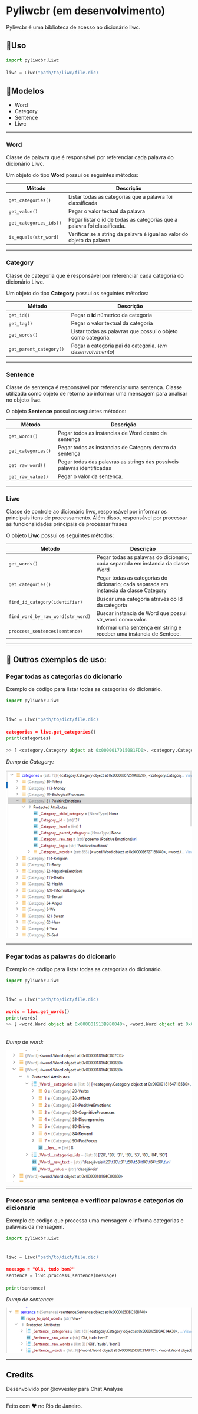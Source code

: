 # Pyliwcbr (em desenvolvimento)

Pyliwcbr é uma biblioteca de acesso ao dicionário liwc.

## 🦾Uso 

```python
import pyliwcbr.Liwc

liwc = Liwc("path/to/liwc/file.dic)

```

## 📄Modelos

- Word
- Category
- Sentence
- Liwc

---
### **Word** 

Classe de palavra que é responsável por referenciar cada palavra do dicionário Liwc.

Um objeto do tipo **Word** possui os seguintes métodos: 

| Método                      | Descrição                                                                |
| --------------------------- | ------------------------------------------------------------------------ |
| ```get_categories() ```     | Listar todas as categorias que a palavra foi classificada                |
| ```get_value() ```          | Pegar o valor textual da palavra                                         |
| ```get_categories_ids() ``` | Pegar listar o id de todas as categorias que a palavra foi classificada. |
| ```is_equals(str_word) ``` | Verificar se a string da palavra é igual ao valor do objeto da palavra |


---
### **Category** 

Classe de categoria que é responsável por referenciar cada categoria do dicionário Liwc.

Um objeto do tipo **Category** possui os seguintes métodos: 

| Método                       | Descrição                                                    |
| ---------------------------- | ------------------------------------------------------------ |
| ```get_id() ```              | Pegar o **id** númerico da categoria                         |
| ```get_tag() ```             | Pegar o valor textual da categoria                           |
| ```get_words() ```           | Listar todas as palavras que possui o objeto como categoria. |
| ```get_parent_category() ``` | Pegar a categoria pai da categoria. (*em desenvolvimento*)   |

---
### **Sentence** 

Classe de sentença é responsável por referenciar uma sentença. Classe utilizada como objeto de retorno ao informar uma mensagem para analisar no objeto liwc.

O objeto **Sentence** possui os seguintes métodos: 

| Método                  | Descrição                                                                      |
| ----------------------- | ------------------------------------------------------------------------------ |
| ```get_words() ```      | Pegar todos as instancias de Word dentro da sentença   |
| ```get_categories() ``` | Pegar todos as instancias de Category dentro da sentença |
| ```get_raw_word() ``` | Pegar todas  das palavras as strings das possíveis palavras identificadas  |
| ```get_raw_value() ```  | Pegar o valor da sentença.                         |

---

### **Liwc** 

Classe de controle ao dicionário liwc, responsável por informar os principais itens de processamento. Além disso, responsável por processar as funcionalidades principais de processar frases


O objeto **Liwc** possui os seguintes métodos: 

| Método                                          | Descrição                                                                              |
| ----------------------------------------------- | -------------------------------------------------------------------------------------- |
| ```get_words() ```                              | Pegar todas as palavras do dicionario; cada separada em instancia da classe Word       |
| ```get_categories() ```                         | Pegar todas as categorias do dicionario; cada separada em instancia da classe Category |
| ```find_id_category(identifier) ```             | Buscar uma categoria através do Id da categoria                                        |
| ```find_word_by_raw_word(str_word) ```          | Buscar instancia de Word que possui str_word como valor.                               |
| ```proccess_sentences(sentence) ```             | Informar uma sentença em string e receber uma instancia de Sentece.                    |
---

## 🦕 Outros exemplos de uso:


### **Pegar todas as categorias do dicionario**

Exemplo de código para listar todas as categorias do dicionário.

```python
import pyliwcbr.Liwc


liwc = Liwc("path/to/dict/file.dic)

categories = liwc.get_categories()
print(categories)

>> [ <category.Category object at 0x0000017D150B1FD0>, <category.Category object at 0x0000017D150B1850> ...]

```
*Dump de Category:*

![Dump da instancia Sentence ](data/images/dump_obj_category.png)

---

### **Pegar todas as palavras do dicionario**

Exemplo de código para listar todas as categorias do dicionário.

```python
import pyliwcbr.Liwc


liwc = Liwc("path/to/dict/file.dic)

words = liwc.get_words()
print(words)
>> [ <word.Word object at 0x000001513B980040>, <word.Word object at 0x000001513B400070>, ... ]



```
*Dump de word:*

![Dump da instancia Sentence ](data/images/dump_obj_word.png)

---

### **Processar uma sentença e verificar palavras e categorias do dicionario**

Exemplo de código que processa uma mensagem e informa categorias e palavras da mensagem.

```python
import pyliwcbr.Liwc


liwc = Liwc("path/to/dict/file.dic)

message = "Olá, tudo bem?"
sentence = liwc.proccess_sentence(message)

print(sentence)

```

*Dump de sentence:*

![Dump da instancia Sentence ](data/images/dump_obj_sentence.png)


---








## Credits
Desenvolvido por @ovvesley para Chat Analyse

---
Feito com ❤ no Rio de Janeiro.
